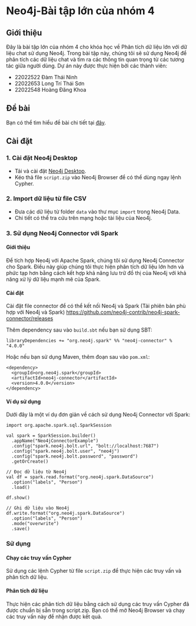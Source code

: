 # Neo4j-Bài tập lớn của nhóm 4

## Giới thiệu

Đây là bài tập lớn của nhóm 4 cho khóa học về Phân tích dữ liệu lớn với dữ liệu chat sử dụng Neo4j. Trong bài tập này, chúng tôi sẽ sử dụng Neo4j để phân tích các dữ liệu chat và tìm ra các thông tin quan trọng từ các tương tác giữa người dùng. Dự án này được thực hiện bởi các thành viên:

- 22022522 Đàm Thái Ninh
- 22022653 Long Trí Thái Sơn
- 22022548 Hoàng Đăng Khoa

## Đề bài

Bạn có thể tìm hiểu đề bài chi tiết tại [đây](https://github.com/AlessandroCorradini/University-of-California-San-Diego-Big-Data-Specialization/tree/master/06%20-%20Big%20Data%20-%20Capstone%20Project/04%20-%20Graph%20Analytics%20With%20Chat%20Data%20Using%20Neo4j).

## Cài đặt

### 1. Cài đặt Neo4j Desktop

- Tải và cài đặt [Neo4j Desktop](https://neo4j.com/download/).
- Kéo thả file `script.zip` vào Neo4j Browser để có thể dùng ngay lệnh Cypher.

### 2. Import dữ liệu từ file CSV

- Đưa các dữ liệu từ folder `data` vào thư mục `import` trong Neo4j Data.
- Chi tiết có thể tra cứu trên mạng hoặc tài liệu của Neo4j.

### 3. Sử dụng Neo4j Connector với Spark

#### Giới thiệu

Để tích hợp Neo4j với Apache Spark, chúng tôi sử dụng Neo4j Connector cho Spark. Điều này giúp chúng tôi thực hiện phân tích dữ liệu lớn hơn và phức tạp hơn bằng cách kết hợp khả năng lưu trữ đồ thị của Neo4j với khả năng xử lý dữ liệu mạnh mẽ của Spark.

#### Cài đặt

Cài đặt file connector để có thể kết nối Neo4j và Spark (Tải phiên bản phù hợp với Neo4j và Spark)
https://github.com/neo4j-contrib/neo4j-spark-connector/releases


Thêm dependency sau vào `build.sbt` nếu bạn sử dụng SBT:

```
libraryDependencies += "org.neo4j.spark" %% "neo4j-connector" % "4.0.0"
```
Hoặc nếu bạn sử dụng Maven, thêm đoạn sau vào `pom.xml`:

```
<dependency>
  <groupId>org.neo4j.spark</groupId>
  <artifactId>neo4j-connector</artifactId>
  <version>4.0.0</version>
</dependency>
```

#### Ví dụ sử dụng

Dưới đây là một ví dụ đơn giản về cách sử dụng Neo4j Connector với Spark:

```
import org.apache.spark.sql.SparkSession

val spark = SparkSession.builder()
  .appName("Neo4jConnectorExample")
  .config("spark.neo4j.bolt.url", "bolt://localhost:7687")
  .config("spark.neo4j.bolt.user", "neo4j")
  .config("spark.neo4j.bolt.password", "password")
  .getOrCreate()

// Đọc dữ liệu từ Neo4j
val df = spark.read.format("org.neo4j.spark.DataSource")
  .option("labels", "Person")
  .load()

df.show()

// Ghi dữ liệu vào Neo4j
df.write.format("org.neo4j.spark.DataSource")
  .option("labels", "Person")
  .mode("overwrite")
  .save()
```

### Sử dụng
#### Chạy các truy vấn Cypher
Sử dụng các lệnh Cypher từ file `script.zip` để thực hiện các truy vấn và phân tích dữ liệu.

#### Phân tích dữ liệu
Thực hiện các phân tích dữ liệu bằng cách sử dụng các truy vấn Cypher đã được chuẩn bị sẵn trong script.zip. Bạn có thể mở Neo4j Browser và chạy các truy vấn này để nhận được kết quả.


